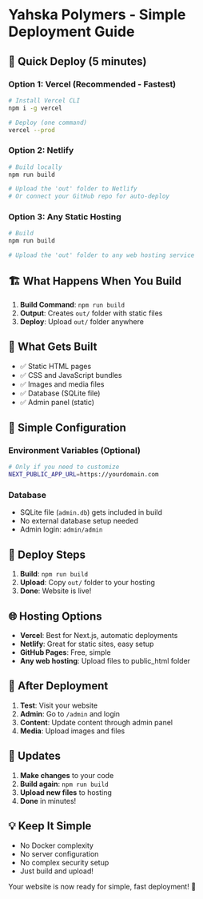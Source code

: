 # Yahska Polymers - Simple Deployment Guide

## 🚀 Quick Deploy (5 minutes)

### Option 1: Vercel (Recommended - Fastest)
```bash
# Install Vercel CLI
npm i -g vercel

# Deploy (one command)
vercel --prod
```

### Option 2: Netlify
```bash
# Build locally
npm run build

# Upload the 'out' folder to Netlify
# Or connect your GitHub repo for auto-deploy
```

### Option 3: Any Static Hosting
```bash
# Build
npm run build

# Upload the 'out' folder to any web hosting service
```

## 🏗️ What Happens When You Build

1. **Build Command**: `npm run build`
2. **Output**: Creates `out/` folder with static files
3. **Deploy**: Upload `out/` folder anywhere

## 📁 What Gets Built

- ✅ Static HTML pages
- ✅ CSS and JavaScript bundles  
- ✅ Images and media files
- ✅ Database (SQLite file)
- ✅ Admin panel (static)

## 🔧 Simple Configuration

### Environment Variables (Optional)
```bash
# Only if you need to customize
NEXT_PUBLIC_APP_URL=https://yourdomain.com
```

### Database
- SQLite file (`admin.db`) gets included in build
- No external database setup needed
- Admin login: `admin/admin`

## 🚀 Deploy Steps

1. **Build**: `npm run build`
2. **Upload**: Copy `out/` folder to your hosting
3. **Done**: Website is live!

## 🌐 Hosting Options

- **Vercel**: Best for Next.js, automatic deployments
- **Netlify**: Great for static sites, easy setup
- **GitHub Pages**: Free, simple
- **Any web hosting**: Upload files to public_html folder

## 📱 After Deployment

1. **Test**: Visit your website
2. **Admin**: Go to `/admin` and login
3. **Content**: Update content through admin panel
4. **Media**: Upload images and files

## 🔄 Updates

1. **Make changes** to your code
2. **Build again**: `npm run build`
3. **Upload new files** to hosting
4. **Done** in minutes!

## 💡 Keep It Simple

- No Docker complexity
- No server configuration
- No complex security setup
- Just build and upload!

Your website is now ready for simple, fast deployment! 🎉
